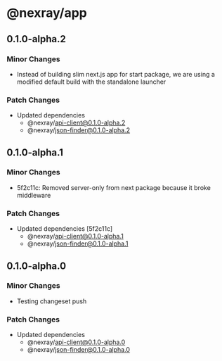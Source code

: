 # @nexray/app

## 0.1.0-alpha.2

### Minor Changes

-   Instead of building slim next.js app for start package, we are using a modified default build with the standalone launcher

### Patch Changes

-   Updated dependencies
    -   @nexray/api-client@0.1.0-alpha.2
    -   @nexray/json-finder@0.1.0-alpha.2

## 0.1.0-alpha.1

### Minor Changes

-   5f2c11c: Removed server-only from next package because it broke middleware

### Patch Changes

-   Updated dependencies [5f2c11c]
    -   @nexray/api-client@0.1.0-alpha.1
    -   @nexray/json-finder@0.1.0-alpha.1

## 0.1.0-alpha.0

### Minor Changes

-   Testing changeset push

### Patch Changes

-   Updated dependencies
    -   @nexray/api-client@0.1.0-alpha.0
    -   @nexray/json-finder@0.1.0-alpha.0
